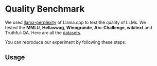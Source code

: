# Quality Benchmark
We used [llama-perplexity]([perplexity](https://github.com/ggml-org/llama.cpp/tree/master/examples/perplexity)) of Llama.cpp to test the quality of LLMs. We tested the **MMLU**, **Hellaswag**, **Winogrande**, **Arc-Challenge**, **wikitext** and Truthful-QA. Here are all the [datasets](https://github.com/nanovis/LoXR/tree/main/scripts/Android_devices/quality/datasets).

You can reproduce our experiment by following these steps:
## Usage
